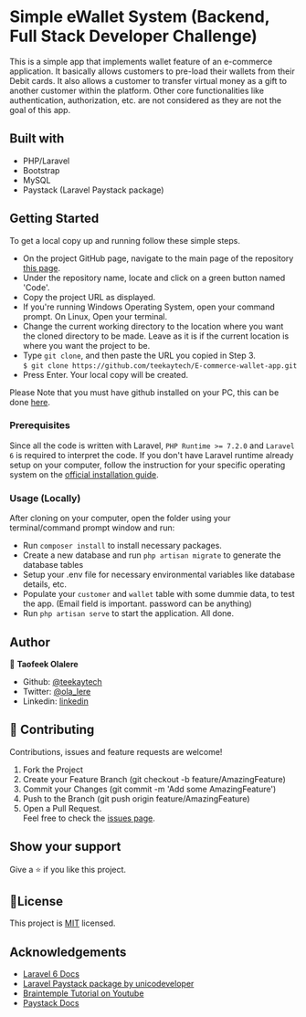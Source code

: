 # Simple eWallet System (Backend, Full Stack Developer Challenge)

This is a simple app that implements wallet feature of an e-commerce application. It basically allows customers to pre-load 
their wallets from their Debit cards. It also allows a customer to transfer virtual money as a gift to another customer within the platform.
Other core functionalities like authentication, authorization, etc. are not considered as they are not the goal of this app.  

## Built with
  * PHP/Laravel
  * Bootstrap
  * MySQL
  * Paystack (Laravel Paystack package)
  
## Getting Started

To get a local copy up and running follow these simple steps.

- On the project GitHub page, navigate to the main page of the repository [this page](https://github.com/teekaytech/E-commerce-wallet-app.git).
- Under the repository name, locate and click on a green button named 'Code'. 
- Copy the project URL as displayed.
- If you're running Windows Operating System, open your command prompt. On Linux, Open your terminal.
- Change the current working directory to the location where you want the cloned directory to be made. Leave as it is if the current location is where you want the project to be.
- Type `git clone`, and then paste the URL you copied in Step 3.<br>
`$ git clone https://github.com/teekaytech/E-commerce-wallet-app.git`
- Press Enter. Your local copy will be created.
 
Please Note that you must have github installed on your PC, this can be done [here](https://gist.github.com/derhuerst/1b15ff4652a867391f03).


### Prerequisites

Since all the code is written with Laravel, `PHP Runtime >= 7.2.0` and `Laravel 6` is required to interpret the code. 
If you don't have Laravel runtime already setup on your computer, follow the instruction for your specific operating system on the [official installation guide](https://laravel.com/docs/6.x).

### Usage (Locally)

After cloning on your computer, open the folder using your terminal/command prompt window and run:

- Run `composer install` to install necessary packages.
- Create a new database and run `php artisan migrate` to generate the database tables
- Setup your .env file for necessary environmental variables like database details, etc.
- Populate your `customer` and `wallet` table with some dummie data, to test the app. (Email field is important. password can be anything)
- Run `php artisan serve` to start the application.
All done.

## Author

👤 **Taofeek Olalere**

- Github: [@teekaytech](https://github.com/teekaytech)
- Twitter: [@ola_lere](https://twitter.com/ola_lere)
- Linkedin: [linkedin](https://linkedin.com/in/olaleretaofeek)

## 🤝 Contributing
Contributions, issues and feature requests are welcome!
   1. Fork the Project
   2. Create your Feature Branch (git checkout -b feature/AmazingFeature)
   3. Commit your Changes (git commit -m 'Add some AmazingFeature')
   4. Push to the Branch (git push origin feature/AmazingFeature)
   5. Open a Pull Request.<br>
Feel free to check the [issues page](issues/).

## Show your support

Give a ⭐️ if you like this project.

## 📝License

This project is [MIT](lic.url) licensed.

## Acknowledgements

- [Laravel 6 Docs](https://laravel.com/docs/6.x)
- [Laravel Paystack package by unicodeveloper](https://github.com/unicodeveloper/laravel-paystack)
- [Braintemple Tutorial on Youtube](https://www.youtube.com/watch?v=V0cC3BAfTto&list=PLnBvgoOXZNCMe8goYLZmKRlathaa7nDKV)
- [Paystack Docs](https://dashboard.paystack.com/#/get-started)

